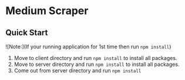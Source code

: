 # Medium Scraper

## Quick Start
![Note:](If your running application for 1st time then run `npm install`)
1. Move to client directory and run `npm install` to install all packages.
2. Move to server directory and run `npm install` to install all packages.
3. Come out from server directory and run `npm install`
